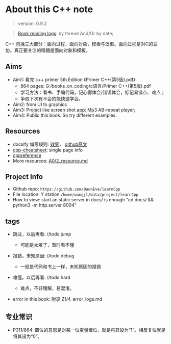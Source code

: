 # About this C++ note

> version: 0.9.2

> [Book reading logs](Z1/2_reading_logs.md): by thread And/Or by date;


C++ 包括三大部分：面向过程，面向对象，模板与泛型。面向过程是对C的妥协。真正要关注的精髓是面向对象和模板。


## Aims
* Aim1: 看完 c++ primer 5th Edition 《Primer C++(第5版).pdf》
    - 864 pages: G:/books_on_coding/c语言/Primer C++(第5版).pdf
    - 学习方法：看书、手编代码，记心得体会/错误体会，标记易错点、难点；
    - 争取下次有不会的能快速学会。
* Aim2: from UI to graphics
* Aim3: Project like screen shot app; Mp3 AB-repeat player; 
* Aim4: Public this book. So try different examples.





## Resources
* docsify 编写规则: [效果](https://docsify.js.org/#/custom-navbar)， [github原文](https://github.com/docsifyjs/docsify/blob/develop/docs/custom-navbar.md?plain=1)
* [cpp-cheatsheet](https://github.com/mortennobel/cpp-cheatsheet): single page info
* [cppreference](https://en.cppreference.com/w/)
* More resources: [A0/2_resource.md](/A0/2_resource.md)





## Project Info
- Github repo: `https://github.com/DawnEve/learnCpp`
- File location: Y station `/home/wangjl/data/project/learnCpp` 
- How to view: start an static server in docs/ is enough "cd docs/ && python3 -m http.server 8004"





## tags

- 跳过，以后再看: //todo jump
    * 可能是太难了，暂时看不懂

- 报错，未知原因: //todo debug
    * 一般是代码和书上一样，未知原因的报错

- 难懂，以后再看: //todo hard
    * 难点，不好理解，易混淆。

- error in this book: 附录 Z1/4_error_logs.md



## 专业常识

- P311/864: 置位的意思是对某一位变量置位，就是将其设为“1”。相反复位就是将其设为“0”。



